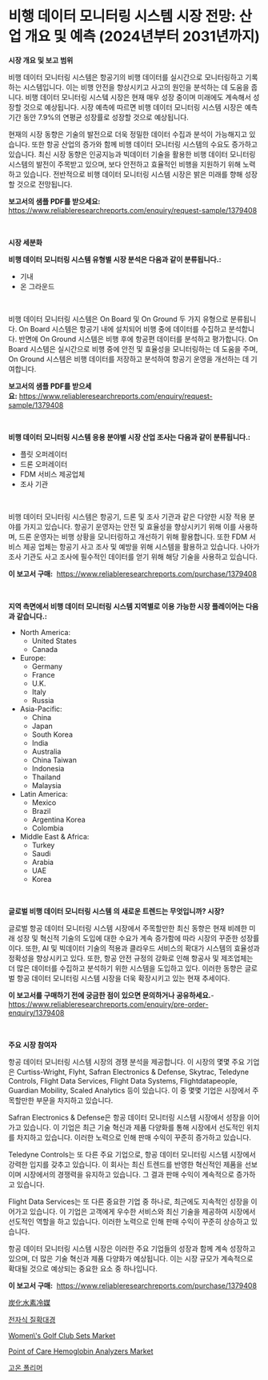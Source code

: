 <p><h1>비행 데이터 모니터링 시스템 시장 전망: 산업 개요 및 예측 (2024년부터 2031년까지)</h1></p><p><strong>시장 개요 및 보고 범위</strong></p>
<p><p>비행 데이터 모니터링 시스템은 항공기의 비행 데이터를 실시간으로 모니터링하고 기록하는 시스템입니다. 이는 비행 안전을 향상시키고 사고의 원인을 분석하는 데 도움을 줍니다. 비행 데이터 모니터링 시스텤 시장은 현재 매우 성장 중이며 미래에도 계속해서 성장할 것으로 예상됩니다. 시장 예측에 따르면 비행 데이터 모니터링 시스템 시장은 예측 기간 동안 7.9%의 연평균 성장률로 성장할 것으로 예상됩니다.</p><p>현재의 시장 동향은 기술의 발전으로 더욱 정밀한 데이터 수집과 분석이 가능해지고 있습니다. 또한 항공 산업의 증가와 함께 비행 데이터 모니터링 시스템의 수요도 증가하고 있습니다. 최신 시장 동향은 인공지능과 빅데이터 기술을 활용한 비행 데이터 모니터링 시스템의 발전이 주목받고 있으며, 보다 안전하고 효율적인 비행을 지원하기 위해 노력하고 있습니다. 전반적으로 비행 데이터 모니터링 시스템 시장은 밝은 미래를 향해 성장할 것으로 전망됩니다.</p></p>
<p><strong>보고서의 샘플 PDF를 받으세요:</strong> <a href="https://www.reliableresearchreports.com/enquiry/request-sample/1379408">https://www.reliableresearchreports.com/enquiry/request-sample/1379408</a></p>
<p>&nbsp;</p>
<p><strong>시장 세분화</strong></p>
<p><strong>비행 데이터 모니터링 시스템 유형별 시장 분석은 다음과 같이 분류됩니다.:</strong></p>
<p><ul><li>기내</li><li>온 그라운드</li></ul></p>
<p>&nbsp;</p>
<p><p>비행 데이터 모니터링 시스템은 On Board 및 On Ground 두 가지 유형으로 분류됩니다. On Board 시스템은 항공기 내에 설치되어 비행 중에 데이터를 수집하고 분석합니다. 반면에 On Ground 시스템은 비행 후에 항공편 데이터를 분석하고 평가합니다. On Board 시스템은 실시간으로 비행 중에 안전 및 효율성을 모니터링하는 데 도움을 주며, On Ground 시스템은 비행 데이터를 저장하고 분석하여 항공기 운영을 개선하는 데 기여합니다.</p></p>
<p><strong>보고서의 샘플 PDF를 받으세요:</strong>&nbsp;<a href="https://www.reliableresearchreports.com/enquiry/request-sample/1379408">https://www.reliableresearchreports.com/enquiry/request-sample/1379408</a></p>
<p>&nbsp;</p>
<p><strong> 비행 데이터 모니터링 시스템 응용 분야별 시장 산업 조사는 다음과 같이 분류됩니다.:</strong></p>
<p><ul><li>플릿 오퍼레이터</li><li>드론 오퍼레이터</li><li>FDM 서비스 제공업체</li><li>조사 기관</li></ul></p>
<p>&nbsp;</p>
<p><p>비행 데이터 모니터링 시스템은 항공기, 드론 및 조사 기관과 같은 다양한 시장 적용 분야를 가지고 있습니다. 항공기 운영자는 안전 및 효율성을 향상시키기 위해 이를 사용하며, 드론 운영자는 비행 상황을 모니터링하고 개선하기 위해 활용합니다. 또한 FDM 서비스 제공 업체는 항공기 사고 조사 및 예방을 위해 시스템을 활용하고 있습니다. 나아가 조사 기관도 사고 조사에 필수적인 데이터를 얻기 위해 해당 기술을 사용하고 있습니다.</p></p>
<p><strong>이 보고서 구매:</strong>&nbsp; <a href="https://www.reliableresearchreports.com/purchase/1379408">https://www.reliableresearchreports.com/purchase/1379408</a></p>
<p>&nbsp;</p>
<p><strong>지역 측면에서 비행 데이터 모니터링 시스템 지역별로 이용 가능한 시장 플레이어는 다음과 같습니다.:</strong></p>
<p><ul>
    <li>
        North America:
        <ul>
            <li>United States</li>
            <li>Canada</li>
        </ul>
    </li>
    <li>
        Europe:
        <ul>
            <li>Germany</li>
            <li>France</li>
            <li>U.K.</li>
            <li>Italy</li>
            <li>Russia</li>
        </ul>
    </li>
    <li>
        Asia-Pacific:
        <ul>
            <li>China</li>
            <li>Japan</li>
            <li>South Korea</li>
            <li>India</li>
            <li>Australia</li>
            <li>China Taiwan</li>
            <li>Indonesia</li>
            <li>Thailand</li>
            <li>Malaysia</li>
        </ul>
    </li>
    <li>
        Latin America:
        <ul>
            <li>Mexico</li>
            <li>Brazil</li>
            <li>Argentina Korea</li>
            <li>Colombia</li>
        </ul>
    </li>
    <li>
        Middle East & Africa:
        <ul>
            <li>Turkey</li>
            <li>Saudi</li>
            <li>Arabia</li>
            <li>UAE</li>
            <li>Korea</li>
        </ul>
    </li>
    </ul></p>
<p>&nbsp;</p>
<p><strong>글로벌 비행 데이터 모니터링 시스템 의 새로운 트렌드는 무엇입니까? 시장?</strong></p>
<p><p>글로벌 항공 데이터 모니터링 시스템 시장에서 주목할만한 최신 동향은 현재 비례한 미래 성장 및 혁신적 기술의 도입에 대한 수요가 계속 증가함에 따라 시장의 꾸준한 성장률이다. 또한, AI 및 빅데이터 기술의 적용과 클라우드 서비스의 확대가 시스템의 효율성과 정확성을 향상시키고 있다. 또한, 항공 안전 규정의 강화로 인해 항공사 및 제조업체는 더 많은 데이터를 수집하고 분석하기 위한 시스템을 도입하고 있다. 이러한 동향은 글로벌 항공 데이터 모니터링 시스템 시장을 더욱 확장시키고 있는 현재 추세이다.</p></p>
<p><strong>이 보고서를 구매하기 전에 궁금한 점이 있으면 문의하거나 공유하세요.</strong>- <a href="https://www.reliableresearchreports.com/enquiry/pre-order-enquiry/1379408">https://www.reliableresearchreports.com/enquiry/pre-order-enquiry/1379408</a></p>
<p>&nbsp;</p>
<p><strong>주요 시장 참여자</strong></p>
<p><p>항공 데이터 모니터링 시스템 시장의 경쟁 분석을 제공합니다. 이 시장의 몇몇 주요 기업은 Curtiss-Wright, Flyht, Safran Electronics & Defense, Skytrac, Teledyne Controls, Flight Data Services, Flight Data Systems, Flightdatapeople, Guardian Mobility, Scaled Analytics 등이 있습니다. 이 중 몇몇 기업은 시장에서 주목할만한 부문을 차지하고 있습니다.</p><p>Safran Electronics & Defense은 항공 데이터 모니터링 시스템 시장에서 성장을 이어가고 있습니다. 이 기업은 최근 기술 혁신과 제품 다양화를 통해 시장에서 선도적인 위치를 차지하고 있습니다. 이러한 노력으로 인해 판매 수익이 꾸준히 증가하고 있습니다.</p><p>Teledyne Controls는 또 다른 주요 기업으로, 항공 데이터 모니터링 시스템 시장에서 강력한 입지를 갖추고 있습니다. 이 회사는 최신 트렌드를 반영한 혁신적인 제품을 선보이며 시장에서의 경쟁력을 유지하고 있습니다. 그 결과 판매 수익이 계속적으로 증가하고 있습니다.</p><p>Flight Data Services는 또 다른 중요한 기업 중 하나로, 최근에도 지속적인 성장을 이어가고 있습니다. 이 기업은 고객에게 우수한 서비스와 최신 기술을 제공하여 시장에서 선도적인 역할을 하고 있습니다. 이러한 노력으로 인해 판매 수익이 꾸준히 상승하고 있습니다.</p><p>항공 데이터 모니터링 시스템 시장은 이러한 주요 기업들의 성장과 함께 계속 성장하고 있으며, 더 많은 기술 혁신과 제품 다양화가 예상됩니다. 이는 시장 규모가 계속적으로 확대될 것으로 예상되는 중요한 요소 중 하나입니다.</p></p>
<p><strong>이 보고서 구매:</strong>&nbsp;&nbsp;<a href="https://www.reliableresearchreports.com/purchase/1379408">https://www.reliableresearchreports.com/purchase/1379408</a></p>
<p><p><a href="https://github.com/cnnriuez22368/Market-Research-Report-List-1/blob/main/4522543186606.md">炭化水素冷媒</a></p><p><a href="https://github.com/vs10l4sfg5c/Market-Research-Report-List-1/blob/main/2823681186571.md">전자식 질확대경</a></p><p><a href="https://florentine-yuzu-f42.notion.site/Insights-into-Women-s-Golf-Club-Sets-Market-Size-Analysing-Market-Share-Trends-and-Growth-from-2-a3bb176ba201470bb2825ec12070fd98">Women\'s Golf Club Sets Market</a></p><p><a href="https://issuu.com/reportprime-2/docs/point-of-care-hemoglobin-analyzers-market-size-203">Point of Care Hemoglobin Analyzers Market</a></p><p><a href="https://github.com/crfsywufhm81415/Market-Research-Report-List-1/blob/main/5186281186570.md">고온 폴리머</a></p></p>

